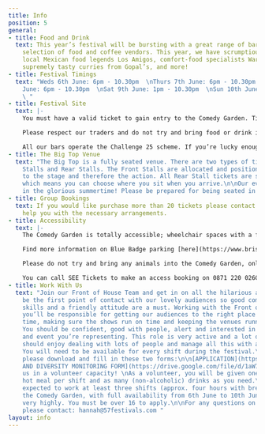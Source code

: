 ```yaml
---
title: Info
position: 5
general:
- title: Food and Drink
  text: This year’s festival will be bursting with a great range of bars and a hand-picked
    selection of food and coffee vendors. This year, we have scrumptious stalls from
    local Mexican food legends Los Amigos, comfort-food specialists Warm and Toastie,
    supremely tasty curries from Gopal’s, and more!
- title: Festival Timings
  text: "Weds 6th June: 6pm - 10.30pm  \nThurs 7th June: 6pm - 10.30pm  \nFri 8th
    June: 6pm - 10.30pm  \nSat 9th June: 1pm - 10.30pm  \nSun 10th June: 6pm - 10.30pm
    \ "
- title: Festival Site
  text: |-
    You must have a valid ticket to gain entry to the Comedy Garden. Tickets can be purchased online in advance or at the on site Box Office on the evening of the show, depending on availability.

    Please respect our traders and do not try and bring food or drink into the Comedy Garden.

    All our bars operate the Challenge 25 scheme. If you’re lucky enough to look under 25, please bring ID!
- title: The Big Top Venue
  text: "The Big Top is a fully seated venue. There are two types of tickets; Front
    Stalls and Rear Stalls. The Front Stalls are allocated and positioned closest
    to the stage and therefore the action. All Rear Stall tickets are sold as unreserved
    which means you can choose where you sit when you arrive.\n\nOur event takes place
    in the glorious summertime! Please be prepared for being seated in a warm tent. "
- title: Group Bookings
  text: If you would like purchase more than 20 tickets please contact us and we will
    help you with the necessary arrangements.
- title: Accessibility
  text: |-
    The Comedy Garden is totally accessible; wheelchair spaces with a free carer ticket are available through our online ticketing partner. Please contact us ahead of your show if you have any special requirements and we’ll do our best to accommodate you. While the Comedy Garden is in full swing our Front of House Team will be on hand to assist you in anyway they can.

    Find more information on Blue Badge parking [here](https://www.bristol.gov.uk/parking/where-you-can-park)

    Please do not try and bring any animals into the Comedy Garden, only guide dogs are permitted.

    You can call SEE Tickets to make an access booking on 0871 220 0260 or 0115 896 0030, these bookings can also be made online.
- title: Work With Us
  text: "Join our Front of House Team and get in on all the hilarious action. You’ll
    be the first point of contact with our lovely audiences so good communication
    skills and a friendly attitude are a must. Working with the Front of House Manager
    you’ll be responsible for getting our audiences to the right place at the right
    time, making sure the shows run on time and keeping the venues running smoothly.
    You should be confident, good with people, alert and interested in the programme
    and event you’re representing. This role is very active and a lot of fun, you
    should enjoy dealing with lots of people and manage all this with a level head.
    You will need to be available for every shift during the festival.\n\nTo apply
    please download and fill in these two forms:\n\n[APPLICATION](https://drive.google.com/file/d/1MwIOB6w_k9EOHS_qywsGEzBpLL-wLlpg/view?usp=sharing)\n\n[EQUALITY
    AND DIVERSITY MONITORING FORM](https://drive.google.com/file/d/1aW7r_ymBf_ndS1xcRwMk2IbGyv5YSko5/view?usp=sharing)\n\nJoin
    us in a volunteer capacity! \nAs a volunteer, you will be given one scrumptious
    hot meal per shift and as many (non-alcoholic) drinks as you need.\nYou will be
    expected to work at least three shifts (approx. four hours with breaks) throughout
    the Comedy Garden, with full availability from 6th June to 10th June regarded
    very highly. You must be over 16 to apply.\n\nFor any questions on job applications
    please contact: hannah@57festivals.com "
layout: info
---
```


